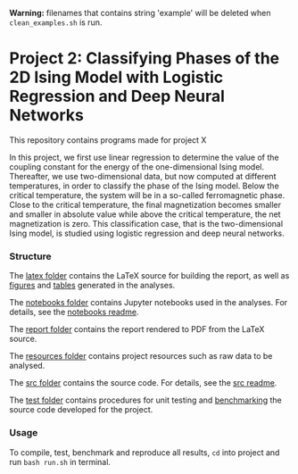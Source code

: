 **Warning:** filenames that contains string 'example' will be deleted when `clean_examples.sh` is run.

# Project 2: Classifying Phases of the 2D Ising Model with Logistic Regression and Deep Neural Networks

This repository contains programs made for project X

In this project, we first use linear regression to determine the value of the coupling constant for the energy of the one-dimensional Ising model. Thereafter, we use two-dimensional data, but now computed at different temperatures, in order to classify the phase of the Ising model. Below the critical temperature, the system will be in a so-called ferromagnetic phase. Close to the critical temperature, the final magnetization becomes smaller and smaller in absolute value while above the critical temperature, the net magnetization is zero. This classification case, that is the two-dimensional Ising model, is studied using logistic regression and deep neural networks.

### Structure

The [latex folder](https://github.com/nicolossus/FYS-STK4155-Project2/tree/master/latex) contains the LaTeX source for building the report, as well as [figures](https://github.com/nicolossus/FYS-STK4155-Project2/tree/master/latex/figures) and [tables](https://github.com/nicolossus/FYS-STK4155-Project2/tree/master/tables) generated in the analyses.

The [notebooks folder](https://github.com/nicolossus/FYS-STK4155-Project2/tree/master/notebooks) contains Jupyter notebooks used in the analyses. For details, see the [notebooks readme](https://github.com/nicolossus/FYS-STK4155-Project2/blob/master/notebooks/README.md).

The [report folder](https://github.com/nicolossus/FYS-STK4155-Project2/tree/master/report) contains the report rendered to PDF from the LaTeX source.

The [resources folder](https://github.com/nicolossus/FYS-STK4155-Project2/tree/master/resources) contains project resources such as raw data to be analysed.

The [src folder](https://github.com/nicolossus/FYS-STK4155-Project2/tree/master/src) contains the source code. For details, see the [src readme](https://github.com/nicolossus/FYS-STK4155-Project2/blob/master/src/README.md).

The [test folder](https://github.com/nicolossus/FYS-STK4155-Project2/tree/master/test) contains procedures for unit testing and [benchmarking](https://github.com/nicolossus/FYS-STK4155-Project2/tree/master/test/benchmark) the source code developed for the project.

### Usage

To compile, test, benchmark and reproduce all results, `cd` into project and run `bash run.sh` in terminal.
